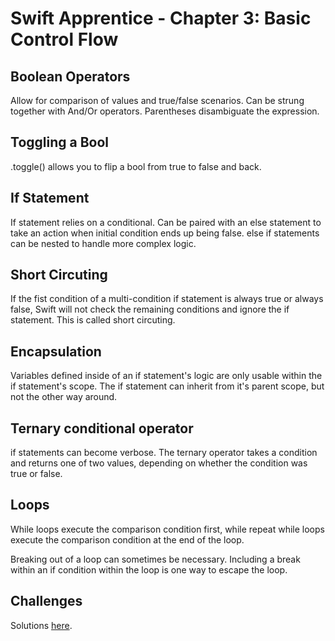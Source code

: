 # Swift Apprentice - Chapter 3: Basic Control Flow

## Boolean Operators

Allow for comparison of values and true/false scenarios. Can be strung together with And/Or operators. Parentheses disambiguate the expression. 

## Toggling a Bool

.toggle() allows you to flip a bool from true to false and back. 

## If Statement

If statement relies on a conditional. Can be paired with an else statement to take an action when initial condition ends up being false. else if statements can be nested to handle more complex logic. 

## Short Circuting

If the fist condition of a multi-condition if statement is always true or always false, Swift will not check the remaining conditions and ignore the if statement. This is called short circuting. 

## Encapsulation

Variables defined inside of an if statement's logic are only usable within the if statement's scope. The if statement can inherit from it's parent scope, but not the other way around. 

## Ternary conditional operator

if statements can become verbose. The ternary operator takes a condition and returns one of two values, depending on whether the condition was true or false. 

## Loops

While loops execute the comparison condition first, while repeat while loops execute the comparison condition at the end of the loop. 

Breaking out of a loop can sometimes be necessary. Including a break within an if condition within the loop is one way to escape the loop. 

## Challenges

Solutions [here](https://github.com/raywenderlich/sa-materials/blob/editions/7.0/03-basic-control-flow/projects/challenge/03-basic-control-flow-challenges.playground/Contents.swift).